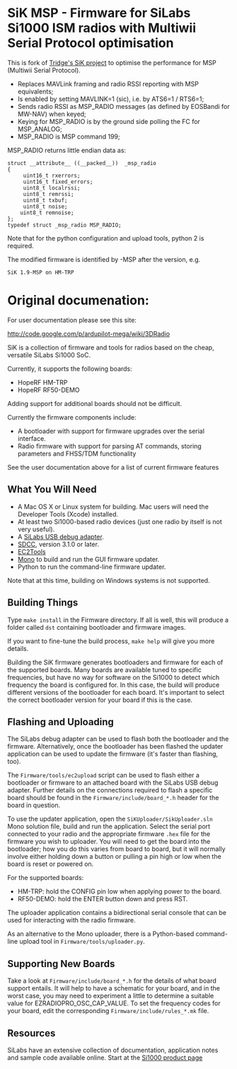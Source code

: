 # SiK MSP - Firmware for SiLabs Si1000 ISM radios with Multiwii Serial Protocol optimisation


This is fork of [Tridge's SiK project](http://github.com/tridge/SiK)
to optimise the performance for MSP (Multiwii Serial Protocol).
 * Replaces MAVLink framing and radio RSSI reporting with MSP
 equivalents;
 * Is enabled by setting MAVLINK=1 (sic), i.e. by ATS6=1 / RTS6=1;
 * Sends radio RSSI as MSP_RADIO messages (as defined by EOSBandi for
 MW-NAV) when keyed;
 * Keying for MSP_RADIO is by the ground side polling the FC for MSP_ANALOG;
 * MSP_RADIO is MSP command 199;

MSP_RADIO returns little endian data as:

```
struct __attribute__ ((__packed__))  _msp_radio
{
     uint16_t rxerrors;
     uint16_t fixed_errors;
     uint8_t localrssi;
     uint8_t remrssi;
     uint8_t txbuf;
     uint8_t noise;
    uint8_t remnoise;
};
typedef struct _msp_radio MSP_RADIO;
````

Note that for the python configuration and upload tools, python 2 is
required.

The modified firmware is identified by -MSP after the version, e.g.

````
SiK 1.9-MSP on HM-TRP
````

# Original documenation:

For user documentation please see this site:

 http://code.google.com/p/ardupilot-mega/wiki/3DRadio

SiK is a collection of firmware and tools for radios based on the cheap, versatile SiLabs Si1000 SoC.

Currently, it supports the following boards:

 - HopeRF HM-TRP
 - HopeRF RF50-DEMO

Adding support for additional boards should not be difficult.

Currently the firmware components include:

 - A bootloader with support for firmware upgrades over the serial interface.
 - Radio firmware with support for parsing AT commands, storing parameters and FHSS/TDM functionality

See the user documentation above for a list of current firmware features

## What You Will Need

 - A Mac OS X or Linux system for building.  Mac users will need the Developer Tools (Xcode) installed.
 - At least two Si1000-based radio devices (just one radio by itself is not very useful).
 - A [SiLabs USB debug adapter](http://www.silabs.com/products/mcu/Pages/USBDebug.aspx).
 - [SDCC](http://sdcc.sourceforge.net/), version 3.1.0 or later.
 - [EC2Tools](http://github.com/tridge/ec2)
 - [Mono](http://www.mono-project.com/) to build and run the GUI firmware updater.
 - Python to run the command-line firmware updater.

Note that at this time, building on Windows systems is not supported.

## Building Things

Type `make install` in the Firmware directory.  If all is well, this will produce a folder called `dst` containing bootloader and firmware images.

If you want to fine-tune the build process, `make help` will give you more details.

Building the SiK firmware generates bootloaders and firmware for each of the supported boards. Many boards are available tuned to specific frequencies, but have no way for software on the Si1000 to detect which frequency the board is configured for. In this case, the build will produce different versions of the bootloader for each board. It's important to select the correct bootloader version for your board if this is the case.

## Flashing and Uploading

The SiLabs debug adapter can be used to flash both the bootloader and the firmware. Alternatively, once the bootloader has been flashed the updater application can be used to update the firmware (it's faster than flashing, too).

The `Firmware/tools/ec2upload` script can be used to flash either a bootloader or firmware to an attached board with the SiLabs USB debug adapter.  Further details on the connections required to flash a specific board should be found in the `Firmware/include/board_*.h` header for the board in question.

To use the updater application, open the `SiKUploader/SikUploader.sln` Mono solution file, build and run the application. Select the serial port connected to your radio and the appropriate firmware `.hex` file for the firmware you wish to uploader.  You will need to get the board into the bootloader; how you do this varies from board to board, but it will normally involve either holding down a button or pulling a pin high or low when the board is reset or powered on.

For the supported boards:

 - HM-TRP: hold the CONFIG pin low when applying power to the board.
 - RF50-DEMO: hold the ENTER button down and press RST.

The uploader application contains a bidirectional serial console that can be used for interacting with the radio firmware.

As an alternative to the Mono uploader, there is a Python-based command-line upload tool in `Firmware/tools/uploader.py`.

## Supporting New Boards

Take a look at `Firmware/include/board_*.h` for the details of what board support entails.  It will help to have a schematic for your board, and in the worst case, you may need to experiment a little to determine a suitable value for EZRADIOPRO_OSC_CAP_VALUE.  To set the frequency codes for your board, edit the corresponding `Firmware/include/rules_*.mk` file.

## Resources

SiLabs have an extensive collection of documentation, application notes and sample code available online.  Start at the [Si1000 product page](http://www.silabs.com/products/wireless/wirelessmcu/Pages/Si1000.aspx)
